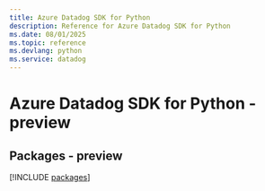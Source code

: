 ```yaml
---
title: Azure Datadog SDK for Python
description: Reference for Azure Datadog SDK for Python
ms.date: 08/01/2025
ms.topic: reference
ms.devlang: python
ms.service: datadog
---
```

# Azure Datadog SDK for Python - preview
## Packages - preview
[!INCLUDE [packages](datadog-index.md)]